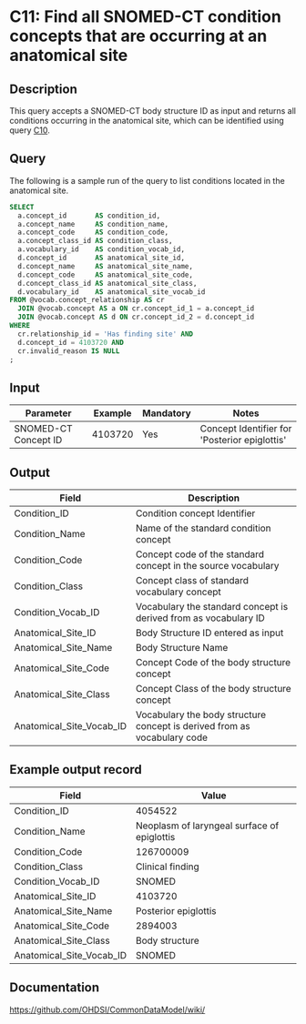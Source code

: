 <!---
Group:condition
Name:C11 Find all SNOMED-CT condition concepts that are occurring at an anatomical site
Author:Patrick Ryan
CDM Version: 5.3
-->

# C11: Find all SNOMED-CT condition concepts that are occurring at an anatomical site

## Description
This query accepts a SNOMED-CT body structure ID as input and returns all conditions occurring in the anatomical site, which can be identified using query  [C10](http://vocabqueries.omop.org/condition-queries/c10).

## Query
The following is a sample run of the query to list conditions located in the anatomical site.

```sql
SELECT
  a.concept_id       AS condition_id,
  a.concept_name     AS condition_name,
  a.concept_code     AS condition_code,
  a.concept_class_id AS condition_class,
  a.vocabulary_id    AS condition_vocab_id,
  d.concept_id       AS anatomical_site_id,
  d.concept_name     AS anatomical_site_name,
  d.concept_code     AS anatomical_site_code,
  d.concept_class_id AS anatomical_site_class,
  d.vocabulary_id    AS anatomical_site_vocab_id
FROM @vocab.concept_relationship AS cr
  JOIN @vocab.concept AS a ON cr.concept_id_1 = a.concept_id
  JOIN @vocab.concept AS d ON cr.concept_id_2 = d.concept_id
WHERE
  cr.relationship_id = 'Has finding site' AND
  d.concept_id = 4103720 AND
  cr.invalid_reason IS NULL
;
```
## Input

|  Parameter |  Example |  Mandatory |  Notes |
| --- | --- | --- | --- |
|  SNOMED-CT Concept ID |  4103720 |  Yes | Concept Identifier for 'Posterior epiglottis' |

## Output

|  Field |  Description |
| --- | --- |
|  Condition_ID |  Condition concept Identifier |
|  Condition_Name |  Name of the standard condition concept |
|  Condition_Code |  Concept code of the standard concept in the source vocabulary |
|  Condition_Class |  Concept class of standard vocabulary concept |
|  Condition_Vocab_ID |  Vocabulary the standard concept is derived from as vocabulary ID |
|  Anatomical_Site_ID |  Body Structure ID entered as input |
|  Anatomical_Site_Name |  Body Structure Name |
|  Anatomical_Site_Code |  Concept Code of the body structure concept |
|  Anatomical_Site_Class |  Concept Class of the body structure concept |
|  Anatomical_Site_Vocab_ID |  Vocabulary the body structure concept is derived from as vocabulary code |

## Example output record

|  Field |  Value |
| --- | --- |
|  Condition_ID |  4054522 |
|  Condition_Name |  Neoplasm of laryngeal surface of epiglottis |
|  Condition_Code |  126700009 |
|  Condition_Class |  Clinical finding |
|  Condition_Vocab_ID |  SNOMED |
|  Anatomical_Site_ID |  4103720 |
|  Anatomical_Site_Name |  Posterior epiglottis |
|  Anatomical_Site_Code |  2894003 |
|  Anatomical_Site_Class |  Body structure |
|  Anatomical_Site_Vocab_ID |  SNOMED |

## Documentation
https://github.com/OHDSI/CommonDataModel/wiki/
